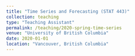 ```yaml
---
title: "Time Series and Forecasting (STAT 443)"
collection: teaching
type: "Teaching Assistant"
permalink: /teaching/2020-spring-time-series
venue: "University of British Columbia"
date: 2020-01-01
location: "Vancouver, British Columbia"
---
```

